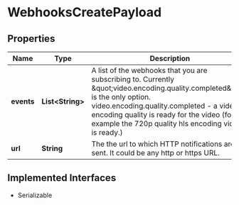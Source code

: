 

# WebhooksCreatePayload

## Properties

Name | Type | Description | Notes
------------ | ------------- | ------------- | -------------
**events** | **List&lt;String&gt;** | A list of the webhooks that you are subscribing to. Currently \&quot;video.encoding.quality.completed\&quot; is the only option. video.encoding.quality.completed - a video encoding quality is ready for the video (for example the 720p quality hls encoding video is ready.) | 
**url** | **String** | The the url to which HTTP notifications are sent. It could be any http or https URL. | 


## Implemented Interfaces

* Serializable


